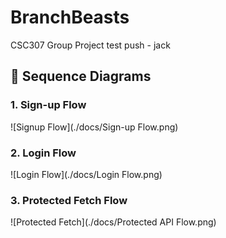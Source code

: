 # BranchBeasts

CSC307 Group Project test push - jack

## 🔐 Sequence Diagrams

### 1. Sign-up Flow

![Signup Flow](./docs/Sign-up Flow.png)

### 2. Login Flow

![Login Flow](./docs/Login Flow.png)

### 3. Protected Fetch Flow

![Protected Fetch](./docs/Protected API Flow.png)
